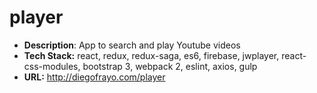 # player

- **Description**: App to search and play Youtube videos
- **Tech Stack:** react, redux, redux-saga, es6, firebase, jwplayer, react-css-modules, bootstrap 3, webpack 2, eslint, axios, gulp
- **URL:** http://diegofrayo.com/player